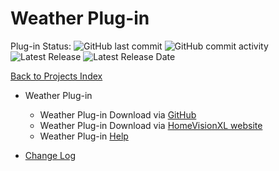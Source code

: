 # Weather Plug-in

Plug-in Status: ![GitHub last commit](https://img.shields.io/github/last-commit/rebel7580/Weather-Plug-in-for-HomeVisionXL?style=plastic)
![GitHub commit activity](https://img.shields.io/github/commit-activity/m/rebel7580/Weather-Plug-in-For-HomeVisionXL?style=plastic)
![Latest Release](https://img.shields.io/badge/Latest%20Release-1.61-green?style=plastic)
![Latest Release Date](https://img.shields.io/badge/Latest%20Release%20Date-30%20Jan%202022-green?style=plastic)

[Back to Projects Index](/index)

* Weather Plug-in
  * Weather Plug-in Download via [GitHub](https://github.com/rebel7580/Weather-Plug-in-for-HomeVisionXL)
  * Weather Plug-in Download via [HomeVisionXL website](http://hv.tclcode.com/download.html)
  * Weather Plug-in [Help](Wx_Help)


* [Change Log](https://github.com/rebel7580/Weather-Plug-in-for-HomeVisionXL/wiki/Change-Log)
